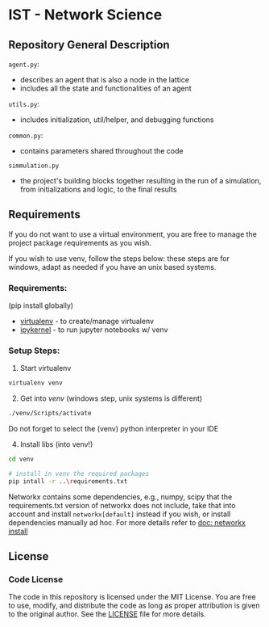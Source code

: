 # IST - Network Science

## Repository General Description

`agent.py`: 
- describes an agent that is also a node in the lattice
- includes all the state and functionalities of an agent

`utils.py`:
- includes initialization, util/helper, and debugging functions

`common.py`:
- contains parameters shared throughout the code

`simmulation.py`
- the project's building blocks together resulting in the run of a simulation, from initializations and logic, to the final results

## Requirements

If you do not want to use a virtual environment, you are free to manage the project package requirements as you wish.

If you wish to use venv, follow the steps below: these steps are for windows, adapt as needed if you have an unix based systems.

### Requirements:

(pip install globally)

-   [virtualenv](https://pypi.org/project/virtualenv/) - to create/manage virtualenv
-   [ipykernel](https://pypi.org/project/ipykernel/) - to run jupyter notebooks w/ venv

### Setup Steps:

1. Start virtualenv

```bash
virtualenv venv
```

2. Get into _venv_ (windows step, unix systems is different)

```bash
./venv/Scripts/activate
```

Do not forget to select the (venv) python interpreter in your IDE

4. Install libs (into venv!)

```bash
cd venv

# install in venv the required packages
pip intall -r ..\requirements.txt
```

Networkx contains some dependencies, e.g., numpy, scipy that the requirements.txt version of networkx does not include, take that into account and install `networkx[default]` instead if you wish, or install dependencies manually ad hoc.
For more details refer to [doc: networkx install](https://networkx.org/documentation/stable/install.html)

## License

### Code License

The code in this repository is licensed under the MIT License. You are free to use, modify, and distribute the code as long as proper attribution is given to the original author. See the [LICENSE](LICENSE) file for more details.
